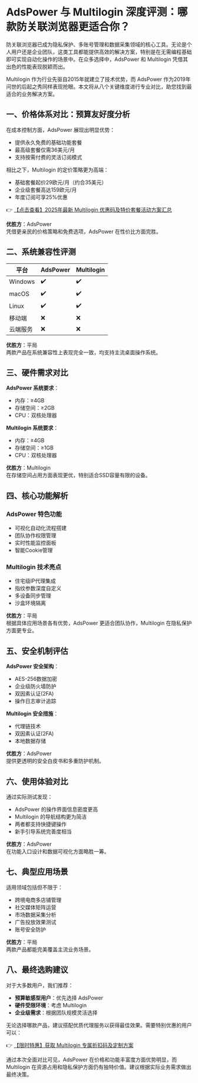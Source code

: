 # AdsPower 与 Multilogin 深度评测：哪款防关联浏览器更适合你？

防关联浏览器已成为隐私保护、多账号管理和数据采集领域的核心工具。无论是个人用户还是企业团队，这类工具都能提供高效的解决方案，特别是在无需编程基础即可实现自动化操作的场景中。在众多选择中，AdsPower 和 Multilogin 凭借其出色的性能表现脱颖而出。

Multilogin 作为行业先驱自2015年就建立了技术优势，而 AdsPower 作为2019年问世的后起之秀同样表现抢眼。本文将从八个关键维度进行专业对比，助您找到最适合的业务解决方案。

## 一、价格体系对比：预算友好度分析

在成本控制方面，AdsPower 展现出明显优势：
- 提供永久免费的基础功能套餐
- 最高级套餐仅需36美元/月
- 支持按需付费的灵活订阅模式

相比之下，Multilogin 的定价策略更为高端：
- 基础套餐起价29欧元/月（约合35美元）
- 企业级套餐高达159欧元/月
- 年度订阅可享25%优惠

👉 [【点击查看】2025年最新 Multilogin 优惠码及特价套餐活动方案汇总](https://bit.ly/multIlogin)

**优胜方**：AdsPower  
凭借更亲民的价格策略和免费选项，AdsPower 在性价比方面完胜。

## 二、系统兼容性评测

| 平台       | AdsPower | Multilogin |
|------------|----------|------------|
| Windows    | ✔️       | ✔️         |
| macOS      | ✔️       | ✔️         |
| Linux      | ✔️       | ✔️         |
| 移动端     | ❌       | ❌         |
| 云端服务   | ❌       | ❌         |

**优胜方**：平局  
两款产品在系统兼容性上表现完全一致，均支持主流桌面操作系统。

## 三、硬件需求对比

**AdsPower 系统要求**：
- 内存：≥4GB
- 存储空间：≥2GB
- CPU：双核处理器

**Multilogin 系统要求**：
- 内存：≥4GB 
- 存储空间：≥1GB
- CPU：双核处理器

**优胜方**：Multilogin  
在存储空间占用方面表现更优，特别适合SSD容量有限的设备。

## 四、核心功能解析

### AdsPower 特色功能
- 可视化自动化流程搭建
- 团队协作权限管理
- 实时性能监控面板
- 智能Cookie管理

### Multilogin 技术亮点
- 住宅级IP代理集成
- 指纹参数深度自定义
- 多设备同步管理
- 沙盒环境隔离

**优胜方**：平局  
根据具体应用场景各有优势，AdsPower 更适合团队协作，Multilogin 在隐私保护方面更专业。

## 五、安全机制评估

**AdsPower 安全架构**：
- AES-256数据加密
- 企业级防火墙防护
- 双因素认证(2FA)
- 操作日志审计追踪

**Multilogin 安全措施**：
- 代理链技术
- 双因素认证(2FA)
- 本地数据存储

**优胜方**：AdsPower  
提供更透明的安全白皮书和多重防护机制。

## 六、使用体验对比

通过实际测试发现：
- AdsPower 的操作界面信息密度更高
- Multilogin 的导航结构更为简洁
- 两者都支持快捷键操作
- 新手引导系统完善度相当

**优胜方**：AdsPower  
在功能入口设计和数据可视化方面略胜一筹。

## 七、典型应用场景

适用领域包括但不限于：
- 跨境电商多店铺管理
- 社交媒体矩阵运营
- 市场数据采集分析
- 广告投放效果测试
- 账号安全防护

**优胜方**：平局  
两款产品都能完美覆盖主流业务场景。

## 八、最终选购建议

对于大多数用户，我们推荐：
- **预算敏感型用户**：优先选择 AdsPower
- **硬件受限环境**：考虑 Multilogin
- **企业级需求**：根据团队规模灵活选择

无论选择哪款产品，建议搭配优质代理服务以获得最佳效果。需要特别优惠的用户可以：

👉 [【限时特惠】获取 Multilogin 专属折扣码及定制方案](https://bit.ly/multIlogin)

通过本次全面对比可见，AdsPower 在价格和功能丰富度方面优势明显，而 Multilogin 在资源占用和隐私保护方面仍有独特价值。建议根据实际业务需求做出最终决策。